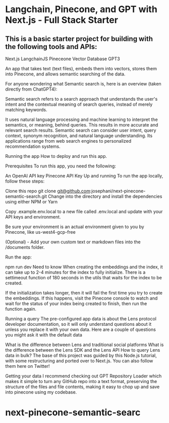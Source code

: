 # Langchain, Pinecone, and GPT with Next.js - Full Stack Starter

## This is a basic starter project for building with the following tools and APIs:

Next.js
LangchainJS
Pineceone Vector Database
GPT3

An app that takes text (text files), embeds them into vectors, stores them into Pinecone, and allows semantic searching of the data.

For anyone wondering what Semantic search is, here is an overview (taken directly from ChatGPT4):

Semantic search refers to a search approach that understands the user's intent and the contextual meaning of search queries, instead of merely matching keywords.

It uses natural language processing and machine learning to interpret the semantics, or meaning, behind queries. This results in more accurate and relevant search results. Semantic search can consider user intent, query context, synonym recognition, and natural language understanding. Its applications range from web search engines to personalized recommendation systems.

Running the app
How to deploy and run this app.

Prerequisites
To run this app, you need the following:

An OpenAI API key
Pinecone API Key
Up and running
To run the app locally, follow these steps:

Clone this repo
git clone git@github.com:josephani/next-pinecone-semantic-search.git
Change into the directory and install the dependencies using either NPM or Yarn

Copy .example.env.local to a new file called .env.local and update with your API keys and environment.

Be sure your environment is an actual environment given to you by Pinecone, like us-west4-gcp-free

(Optional) - Add your own custom text or markdown files into the /documents folder.

Run the app:

npm run dev
Need to know
When creating the embeddings and the index, it can take up to 2-4 minutes for the index to fully initialize. There is a settimeout function of 180 seconds in the utils that waits for the index to be created.

If the initialization takes longer, then it will fail the first time you try to create the embeddings. If this happens, visit the Pinecone console to watch and wait for the status of your index being created to finish, then run the function again.

Running a query
The pre-configured app data is about the Lens protocol developer documentation, so it will only understand questions about it unless you replace it with your own data. Here are a couple of questions you might ask it with the default data

What is the difference between Lens and traditional social platforms
What is the difference between the Lens SDK and the Lens API
How to query Lens data in bulk?
The base of this project was guided by this Node.js tutorial, with some restructuring and ported over to Next.js. You can also follow them here on Twitter!

Getting your data
I recommend checking out GPT Repository Loader which makes it simple to turn any GitHub repo into a text format, preserving the structure of the files and file contents, making it easy to chop up and save into pinecone using my codebase.
# next-pinecone-semantic-searc
